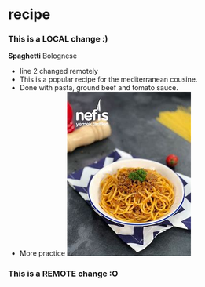 # recipe

### This is a LOCAL change :)
**Spaghetti** Bolognese
- line 2 changed remotely
- This is a popular recipe for the mediterranean cousine.
- Done with pasta, ground beef and tomato sauce.
- More practice
![The most delicious pasta ever!](recipe.jpg "Spaghetti Bolognese")
### This is a REMOTE change :O